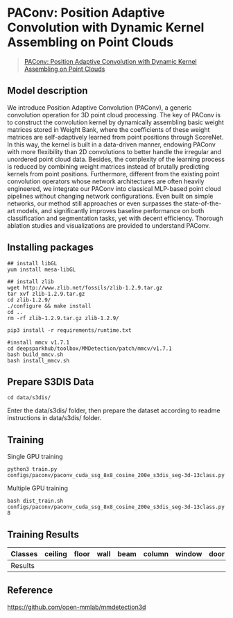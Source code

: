 # PAConv: Position Adaptive Convolution with Dynamic Kernel Assembling on Point Clouds

> [PAConv: Position Adaptive Convolution with Dynamic Kernel Assembling on Point Clouds](https://arxiv.org/abs/2103.14635)

<!-- [ALGORITHM] -->

## Model description
We introduce Position Adaptive Convolution (PAConv), a generic convolution operation for 3D point cloud processing. The key of PAConv is to construct the convolution kernel by dynamically assembling basic weight matrices stored in Weight Bank, where the coefficients of these weight matrices are self-adaptively learned from point positions through ScoreNet. In this way, the kernel is built in a data-driven manner, endowing PAConv with more flexibility than 2D convolutions to better handle the irregular and unordered point cloud data. Besides, the complexity of the learning process is reduced by combining weight matrices instead of brutally predicting kernels from point positions. Furthermore, different from the existing point convolution operators whose network architectures are often heavily engineered, we integrate our PAConv into classical MLP-based point cloud pipelines without changing network configurations. Even built on simple networks, our method still approaches or even surpasses the state-of-the-art models, and significantly improves baseline performance on both classification and segmentation tasks, yet with decent efficiency. Thorough ablation studies and visualizations are provided to understand PAConv.

## Installing packages
```
## install libGL
yum install mesa-libGL

## install zlib
wget http://www.zlib.net/fossils/zlib-1.2.9.tar.gz
tar xvf zlib-1.2.9.tar.gz
cd zlib-1.2.9/
./configure && make install
cd ..
rm -rf zlib-1.2.9.tar.gz zlib-1.2.9/
```
```
pip3 install -r requirements/runtime.txt
```
```
#install mmcv v1.7.1
cd deepsparkhub/toolbox/MMDetection/patch/mmcv/v1.7.1
bash build_mmcv.sh
bash install_mmcv.sh
```

## Prepare S3DIS Data
```
cd data/s3dis/
```
Enter the data/s3dis/ folder, then prepare the dataset according to readme instructions in data/s3dis/ folder.

## Training
Single GPU training
```
python3 train.py configs/paconv/paconv_cuda_ssg_8x8_cosine_200e_s3dis_seg-3d-13class.py
```
Multiple GPU training
```
bash dist_train.sh configs/paconv/paconv_cuda_ssg_8x8_cosine_200e_s3dis_seg-3d-13class.py 8
```

## Training Results
| Classes | ceiling | floor  | wall   | beam   | column | window | door   | table  | chair  | sofa   | bookcase | board  | clutter | miou   | acc    | acc_cls |
| --------| ------- | -----  | ------ |------ |------ |------ |------ |------ |------ |------ |------ |------ |------ |------ |------ |------ |
| Results |   |  |  |  |  |  |  |  |  |  |    |  |   |   |  |   |

## Reference
https://github.com/open-mmlab/mmdetection3d